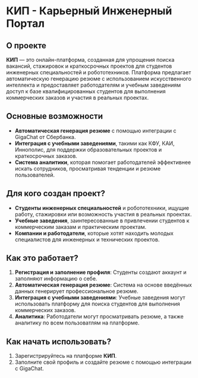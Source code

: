 # КИП - Карьерный Инженерный Портал

## О проекте

**КИП** — это онлайн-платформа, созданная для упрощения поиска вакансий, стажировок и краткосрочных проектов для студентов инженерных специальностей и робототехников. Платформа предлагает автоматическую генерацию резюме с использованием искусственного интеллекта и предоставляет работодателям и учебным заведениям доступ к базе квалифицированных студентов для выполнения коммерческих заказов и участия в реальных проектах.

## Основные возможности

- **Автоматическая генерация резюме** с помощью интеграции с GigaChat от Сбербанка.
- **Интеграция с учебными заведениями**, такими как КФУ, КАИ, Иннополис, для поддержки образовательных проектов и краткосрочных заказов.
- **Система аналитики**, которая помогает работодателей эффективнее искать сотрудников, просматривая тенденции и резюме пользователей.

## Для кого создан проект?

- **Студенты инженерных специальностей** и робототехники, ищущие работу, стажировки или возможность участия в реальных проектах.
- **Учебные заведения**, заинтересованные в привлечении студентов к коммерческим заказам и практическим проектам.
- **Компании и работодатели**, которые хотят находить молодых специалистов для инженерных и технических проектов.

## Как это работает?

1. **Регистрация и заполнение профиля**: Студенты создают аккаунт и заполняют информацию о себе.
2. **Автоматическая генерация резюме**: Система на основе введённых данных генерирует профессиональное резюме.
3. **Интеграция с учебными заведениями**: Учебные заведения могут использовать платформу для поиска студентов для выполнения коммерческих заказов.
4. **Аналитика**: Работодатели могут просматривать резюме, а также аналитику по всем пользоватлям на платформе.

## Как начать использовать?

1. Зарегистрируйтесь на платформе **КИП**.
2. Заполните свой профиль и создайте резюме с помощью интеграции с GigaChat.

